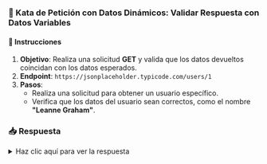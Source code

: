<!-- markdownlint-disable -->
### **🔄 Kata de Petición con Datos Dinámicos: Validar Respuesta con Datos Variables**

#### 📑 Instrucciones

1. **Objetivo**: Realiza una solicitud **GET** y valida que los datos devueltos coincidan con los datos esperados.
2. **Endpoint**: `https://jsonplaceholder.typicode.com/users/1`
3. **Pasos**:
   - Realiza una solicitud para obtener un usuario específico.
   - Verifica que los datos del usuario sean correctos, como el nombre **"Leanne Graham"**.

### 📥 Respuesta

<details>
  <summary>Haz clic aquí para ver la respuesta</summary>

```javascript
import http from 'k6/http';
import { check } from 'k6';

export default function () {
  const res = http.get('https://jsonplaceholder.typicode.com/users/1');
  check(res, {
    'status was 200': (r) => r.status === 200,
    'user name is Leanne Graham': (r) => r.json('name') === 'Leanne Graham',
  });
}
```

</details>
